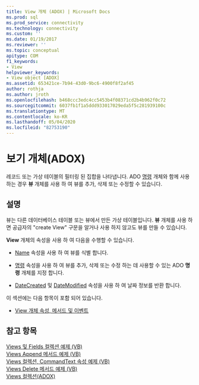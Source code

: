 ```yaml
---
title: View 개체 (ADOX) | Microsoft Docs
ms.prod: sql
ms.prod_service: connectivity
ms.technology: connectivity
ms.custom: ''
ms.date: 01/19/2017
ms.reviewer: ''
ms.topic: conceptual
apitype: COM
f1_keywords:
- View
helpviewer_keywords:
- View object [ADOX]
ms.assetid: 653421ce-7b94-43d0-9bc6-4900f8f2af45
author: rothja
ms.author: jroth
ms.openlocfilehash: b468ccc3edc4cc5453b4f08371cd2b4b962f0c72
ms.sourcegitcommit: 6037fb1f1a5ddd933017029eda5f5c281939100c
ms.translationtype: MT
ms.contentlocale: ko-KR
ms.lasthandoff: 05/04/2020
ms.locfileid: "82753190"
---
```

# <a name="view-object-adox"></a>보기 개체(ADOX)
레코드 또는 가상 테이블의 필터링 된 집합을 나타냅니다. ADO [명령](../../../ado/reference/ado-api/command-object-ado.md) 개체와 함께 사용 하는 경우 **뷰** 개체를 사용 하 여 뷰를 추가, 삭제 또는 수정할 수 있습니다.  
  
## <a name="remarks"></a>설명  
 뷰는 다른 데이터베이스 테이블 또는 뷰에서 만든 가상 테이블입니다. **뷰** 개체를 사용 하면 공급자의 "create View" 구문을 알거나 사용 하지 않고도 뷰를 만들 수 있습니다.  
  
 **View** 개체의 속성을 사용 하 여 다음을 수행할 수 있습니다.  
  
-   [Name](../../../ado/reference/adox-api/name-property-adox.md) 속성을 사용 하 여 뷰를 식별 합니다.  
  
-   [명령](../../../ado/reference/adox-api/command-property-adox.md) 속성을 사용 하 여 뷰를 추가, 삭제 또는 수정 하는 데 사용할 수 있는 ADO **명령** 개체를 지정 합니다.  
  
-   [DateCreated](../../../ado/reference/adox-api/datecreated-property-adox.md) 및 [DateModified](../../../ado/reference/adox-api/datemodified-property-adox.md) 속성을 사용 하 여 날짜 정보를 반환 합니다.  
  
 이 섹션에는 다음 항목이 포함 되어 있습니다.  
  
-   [View 개체 속성, 메서드 및 이벤트](../../../ado/reference/adox-api/view-object-properties-methods-and-events.md)  
  
## <a name="see-also"></a>참고 항목  
 [Views 및 Fields 컬렉션 예제 (VB)](../../../ado/reference/adox-api/views-and-fields-collections-example-vb.md)   
 [Views Append 메서드 예제 (VB)](../../../ado/reference/adox-api/views-append-method-example-vb.md)   
 [Views 컬렉션, CommandText 속성 예제 (VB)](../../../ado/reference/adox-api/views-collection-commandtext-property-example-vb.md)   
 [Views Delete 메서드 예제 (VB)](../../../ado/reference/adox-api/views-delete-method-example-vb.md)   
 [Views 컬렉션(ADOX)](../../../ado/reference/adox-api/views-collection-adox.md)

